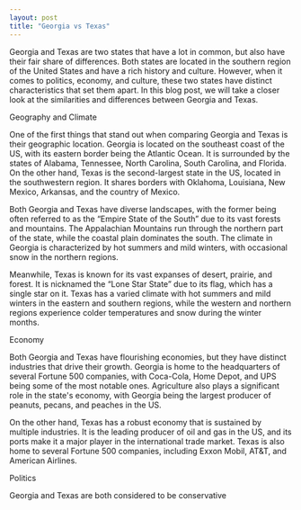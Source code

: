 ```yaml
---
layout: post
title: "Georgia vs Texas"
---
```


Georgia and Texas are two states that have a lot in common, but also have their fair share of differences. Both states are located in the southern region of the United States and have a rich history and culture. However, when it comes to politics, economy, and culture, these two states have distinct characteristics that set them apart. In this blog post, we will take a closer look at the similarities and differences between Georgia and Texas.

Geography and Climate

One of the first things that stand out when comparing Georgia and Texas is their geographic location. Georgia is located on the southeast coast of the US, with its eastern border being the Atlantic Ocean. It is surrounded by the states of Alabama, Tennessee, North Carolina, South Carolina, and Florida. On the other hand, Texas is the second-largest state in the US, located in the southwestern region. It shares borders with Oklahoma, Louisiana, New Mexico, Arkansas, and the country of Mexico.

Both Georgia and Texas have diverse landscapes, with the former being often referred to as the “Empire State of the South” due to its vast forests and mountains. The Appalachian Mountains run through the northern part of the state, while the coastal plain dominates the south. The climate in Georgia is characterized by hot summers and mild winters, with occasional snow in the northern regions.

Meanwhile, Texas is known for its vast expanses of desert, prairie, and forest. It is nicknamed the “Lone Star State” due to its flag, which has a single star on it. Texas has a varied climate with hot summers and mild winters in the eastern and southern regions, while the western and northern regions experience colder temperatures and snow during the winter months.

Economy

Both Georgia and Texas have flourishing economies, but they have distinct industries that drive their growth. Georgia is home to the headquarters of several Fortune 500 companies, with Coca-Cola, Home Depot, and UPS being some of the most notable ones. Agriculture also plays a significant role in the state's economy, with Georgia being the largest producer of peanuts, pecans, and peaches in the US.

On the other hand, Texas has a robust economy that is sustained by multiple industries. It is the leading producer of oil and gas in the US, and its ports make it a major player in the international trade market. Texas is also home to several Fortune 500 companies, including Exxon Mobil, AT&T, and American Airlines.

Politics

Georgia and Texas are both considered to be conservative